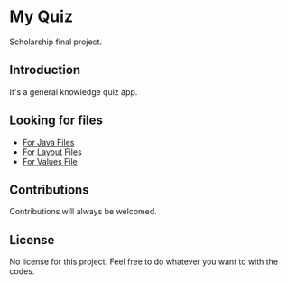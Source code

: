 # My Quiz
Scholarship final project.

## Introduction
It's a general knowledge quiz app.

## Looking for files
* [For Java Files](https://github.com/rohit-yadav/MyQuiz/tree/master/app/src/main/java/com/example/rohit/myquiz)
* [For Layout Files](https://github.com/rohit-yadav/MyQuiz/tree/master/app/src/main/res/layout)
* [For Values File](https://github.com/rohit-yadav/MyQuiz/tree/master/app/src/main/res/values)

## Contributions
Contributions will always be welcomed.

## License
No license for this project. Feel free to do whatever you want to with the codes.
